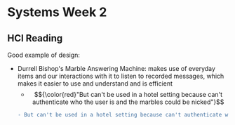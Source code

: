 # Systems Week 2

## HCI Reading 

Good example of design:
* Durrell Bishop's Marble Answering Machine: makes use of everyday items and our interactions with it to listen to recorded messages, which makes it easier to use and understand and is efficient 
    - $${\color{red}"But can't be used in a hotel setting because can't authenticate who the user is and the marbles could be nicked"}$$
    ```diff
    - But can't be used in a hotel setting because can't authenticate who the user is and the marbles could be nicked
    ```

